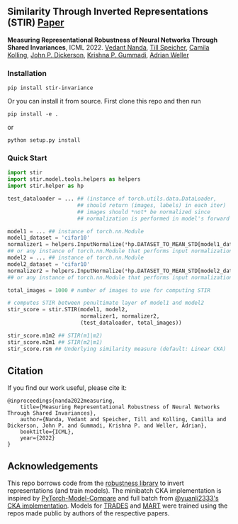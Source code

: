 ## Similarity Through Inverted Representations (STIR)  [Paper](http://arxiv.org/abs/2206.11939)

**Measuring Representational Robustness of Neural Networks Through Shared Invariances**, ICML 2022.
[Vedant Nanda](https://nvedant07.github.io/), [Till Speicher](https://people.mpi-sws.org/~tspeicher/), [Camila Kolling](https://camilakolling.github.io/), [John P. Dickerson](http://jpdickerson.com/), [Krishna P. Gummadi](https://people.mpi-sws.org/~gummadi/), [Adrian Weller](http://mlg.eng.cam.ac.uk/adrian/)

### Installation

```
pip install stir-invariance
```

Or you can install it from source. First clone this repo and then run


``` 
pip install -e .
```
or
```
python setup.py install
```

### Quick Start

```python
import stir
import stir.model.tools.helpers as helpers
import stir.helper as hp

test_dataloader = ... ## (instance of torch.utils.data.DataLoader, 
                      ## should return (images, labels) in each iter)
                      ## images should *not* be normalized since 
                      ## normalization is performed in model's forward pass

model1 = ... ## instance of torch.nn.Module
model1_dataset = 'cifar10'
normalizer1 = helpers.InputNormalize(*hp.DATASET_TO_MEAN_STD[model1_dataset]) 
## or any instance of torch.nn.Module that performs input normalization
model2 = ... ## instance of torch.nn.Module
model2_dataset = 'cifar10'
normalizer2 = helpers.InputNormalize(*hp.DATASET_TO_MEAN_STD[model2_dataset])
## or any instance of torch.nn.Module that performs input normalization

total_images = 1000 # number of images to use for computing STIR

# computes STIR between penultimate layer of model1 and model2
stir_score = stir.STIR(model1, model2, 
                       normalizer1, normalizer2, 
                       (test_dataloader, total_images))

stir_score.m1m2 ## STIR(m1|m2)
stir_score.m2m1 ## STIR(m2|m1)
stir_score.rsm ## Underlying similarity measure (default: Linear CKA)
```


## Citation
If you find our work useful, please cite it:

```
@inproceedings{nanda2022measuring,
    title={Measuring Representational Robustness of Neural Networks Through Shared Invariances},
    author={Nanda, Vedant and Speicher, Till and Kolling, Camilla and Dickerson, John P. and Gummadi, Krishna P. and Weller, Adrian},
    booktitle={ICML},
    year={2022}
}
```

## Acknowledgements
This repo borrows code from the [robustness library](https://github.com/MadryLab/robustness) to invert representations (and train models). The minibatch CKA implementation is inspired by [PyTorch-Model-Compare](https://github.com/AntixK/PyTorch-Model-Compare) and full batch from [@yuanli2333's CKA implementation](https://github.com/yuanli2333/CKA-Centered-Kernel-Alignment). Models for [TRADES](https://github.com/yaodongyu/TRADES) and [MART](https://github.com/YisenWang/MART) were trained using the repos made public by authors of the respective papers.
